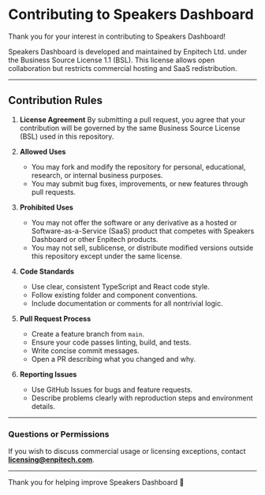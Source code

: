 # Contributing to Speakers Dashboard

Thank you for your interest in contributing to Speakers Dashboard!

Speakers Dashboard is developed and maintained by Enpitech Ltd. under the
Business Source License 1.1 (BSL).
This license allows open collaboration but restricts commercial hosting and SaaS redistribution.

---

## Contribution Rules

1. **License Agreement**
   By submitting a pull request, you agree that your contribution will be
   governed by the same Business Source License (BSL) used in this repository.

2. **Allowed Uses**

   - You may fork and modify the repository for personal, educational,
     research, or internal business purposes.
   - You may submit bug fixes, improvements, or new features through pull
     requests.

3. **Prohibited Uses**

   - You may not offer the software or any derivative as a hosted or
     Software-as-a-Service (SaaS) product that competes with Speakers Dashboard
     or other Enpitech products.
   - You may not sell, sublicense, or distribute modified versions outside
     this repository except under the same license.

4. **Code Standards**

   - Use clear, consistent TypeScript and React code style.
   - Follow existing folder and component conventions.
   - Include documentation or comments for all nontrivial logic.

5. **Pull Request Process**

   - Create a feature branch from `main`.
   - Ensure your code passes linting, build, and tests.
   - Write concise commit messages.
   - Open a PR describing what you changed and why.

6. **Reporting Issues**
   - Use GitHub Issues for bugs and feature requests.
   - Describe problems clearly with reproduction steps and environment details.

---

### Questions or Permissions

If you wish to discuss commercial usage or licensing exceptions,
contact **licensing@enpitech.com**.

---

Thank you for helping improve Speakers Dashboard 🫶
